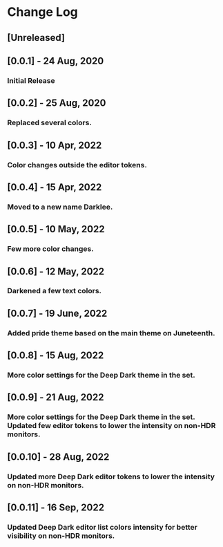 # Change Log

## [Unreleased]

## [0.0.1] - 24 Aug, 2020
### Initial Release

## [0.0.2] - 25 Aug, 2020
### Replaced several colors.

## [0.0.3] - 10 Apr, 2022
### Color changes outside the editor tokens.

## [0.0.4] - 15 Apr, 2022
### Moved to a new name Darklee.

## [0.0.5] - 10 May, 2022
### Few more color changes.

## [0.0.6] - 12 May, 2022
### Darkened a few text colors.

## [0.0.7] - 19 June, 2022
### Added pride theme based on the main theme on Juneteenth. 

## [0.0.8] - 15 Aug, 2022
### More color settings for the Deep Dark theme in the set. 

## [0.0.9] - 21 Aug, 2022
### More color settings for the Deep Dark theme in the set. Updated few editor tokens to lower the intensity on non-HDR monitors.

## [0.0.10] - 28 Aug, 2022
### Updated more Deep Dark editor tokens to lower the intensity on non-HDR monitors.

## [0.0.11] - 16 Sep, 2022
### Updated Deep Dark editor list colors intensity for better visibility on non-HDR monitors.
